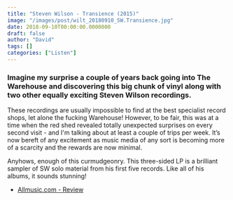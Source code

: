 ```yaml
---
title: "Steven Wilson - Transience (2015)"
image: "/images/post/wilt_20180910_SW.Transience.jpg"
date: 2018-09-10T00:00:00.0000000
draft: false
author: "David"
tags: []
categories: ["Listen"]
---
```

### Imagine my surprise a couple of years back going into The Warehouse and discovering this big chunk of vinyl along with two other equally exciting Steven Wilson recordings. 

 These recordings are usually impossible to find at the best specialist record shops, let alone the fucking Warehouse! However, to be fair, this was at a time when the red shed revealed totally unexpected surprises on every second visit - and I'm talking about at least a couple of trips per week. It’s now bereft of any excitement as music media of any sort is becoming more of a scarcity and the rewards are now minimal.

 Anyhows, enough of this curmudgeonry.  This three-sided LP is a brilliant sampler of SW solo material from his first five records. Like all of his albums, it sounds stunning!

-  [Allmusic.com - Review](https://www.allmusic.com/album/transience-mw0002867869)